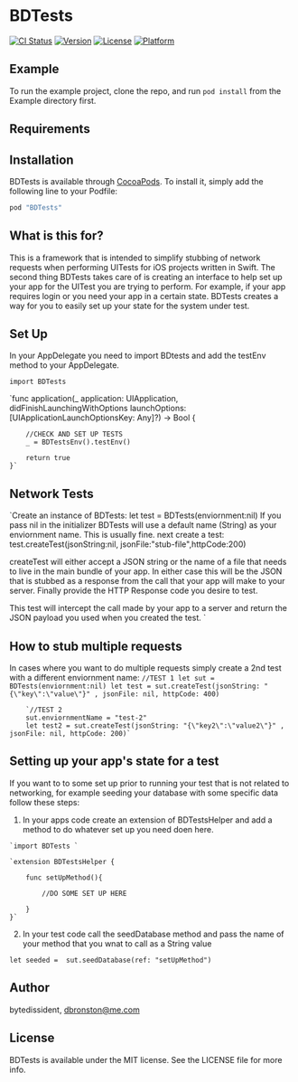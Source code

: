 # BDTests

[![CI Status](http://img.shields.io/travis/bytedissident/BDTests.svg?style=flat)](https://travis-ci.org/bytedissident/BDTests)
[![Version](https://img.shields.io/cocoapods/v/BDTests.svg?style=flat)](http://cocoapods.org/pods/BDTests)
[![License](https://img.shields.io/cocoapods/l/BDTests.svg?style=flat)](http://cocoapods.org/pods/BDTests)
[![Platform](https://img.shields.io/cocoapods/p/BDTests.svg?style=flat)](http://cocoapods.org/pods/BDTests)

## Example

To run the example project, clone the repo, and run `pod install` from the Example directory first.

## Requirements

## Installation

BDTests is available through [CocoaPods](http://cocoapods.org). To install
it, simply add the following line to your Podfile:

```ruby
pod "BDTests"
```

## What is this for?
This is a framework that is intended to simplify stubbing of network requests when performing UITests for iOS projects written in Swift. The second thing BDTests takes care of is creating an interface to help set up your app for the UITest you are trying to perform. For example, if your app requires login or you need your app in a certain state. BDTests creates a way for you to easily set up your state for the system under test. 

## Set Up
In your AppDelegate you need to import BDtests and add the testEnv method to your AppDelegate.

`import BDTests`


`func application(_ application: UIApplication, didFinishLaunchingWithOptions launchOptions: [UIApplicationLaunchOptionsKey: Any]?) -> Bool {
        
        //CHECK AND SET UP TESTS 
        _ = BDTestsEnv().testEnv()

        return true
    }`

## Network Tests 
`Create an instance of BDTests: let test = BDTests(enviornment:nil)
If you pass nil in the initializer BDTests will use a default name (String) as your enviornment name. This is usually fine.
next create a test: test.createTest(jsonString:nil, jsonFile:"stub-file",httpCode:200)

createTest will either accept a JSON string or the name of a file that needs to live in the main bundle of your app. In either case this will be the JSON that is stubbed as a response from the call that your app will make to your server. Finally provide the HTTP Response code you desire to test.

This test will intercept the call made by your app to a server and return the JSON payload you used when you created the test. `


## How to stub multiple requests
In cases where you want to do multiple requests simply create a 2nd test with a different enviornment name:
		`//TEST 1
	 	let sut = BDTests(enviornment:nil)
        let test = sut.createTest(jsonString: "{\"key\":\"value\"}" , jsonFile: nil, httpCode: 400)`

		`//TEST 2
        sut.enviornmentName = "test-2"
        let test2 = sut.createTest(jsonString: "{\"key2\":\"value2\"}" , jsonFile: nil, httpCode: 200)`

## Setting up your app's state for a test
If you want to to some set up prior to running your test that is not related to networking, for example seeding your database with some specific data follow these steps:

  1. In your apps code create an extension of BDTestsHelper and add a method to do whatever set up you need doen here.

	`import BDTests `

	`extension BDTestsHelper {

		func setUpMethod(){

			//DO SOME SET UP HERE

		}
	}`

2. In your test code call the seedDatabase method and pass the name of your method that you wnat to call as a String value

`let seeded =  sut.seedDatabase(ref: "setUpMethod")`

## Author

bytedissident, dbronston@me.com

## License

BDTests is available under the MIT license. See the LICENSE file for more info.
